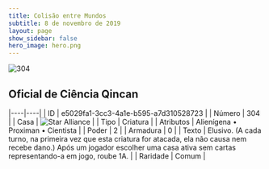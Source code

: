 ```yaml
---
title: Colisão entre Mundos
subtitle: 8 de novembro de 2019
layout: page
show_sidebar: false
hero_image: hero.png
---
```


![304](https://cdn.keyforgegame.com/media/card_front/pt/452_304_WCVRJ3JR6M9G_pt.png)

## Oficial de Ciência Qincan

|----|----|
| ID | e5029fa1-3cc3-4a1e-b595-a7d310528723 |
| Número | 304 |
| Casa | ![Star Alliance](https://archonarcana.com/images/thumb/7/7d/Star_Alliance.png/22px-Star_Alliance.png "Aliança Estelar") |
| Tipo | Criatura |
| Atributos | Alienígena • Proximan • Cientista |
| Poder | 2 |
| Armadura | 0 |
| Texto | Elusivo. (A cada turno, na primeira vez que esta criatura for atacada, ela não causa nem recebe dano.) Após um jogador escolher uma casa  ativa sem cartas representando-a em jogo, roube 1A. |
| Raridade | Comum |
